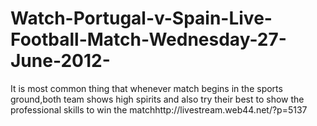 Watch-Portugal-v-Spain-Live-Football-Match-Wednesday-27-June-2012-
==================================================================

It is most common thing that whenever  match begins in the  sports ground,both team shows high spirits and also try their best to show the professional skills to win the matchhttp://livestream.web44.net/?p=5137